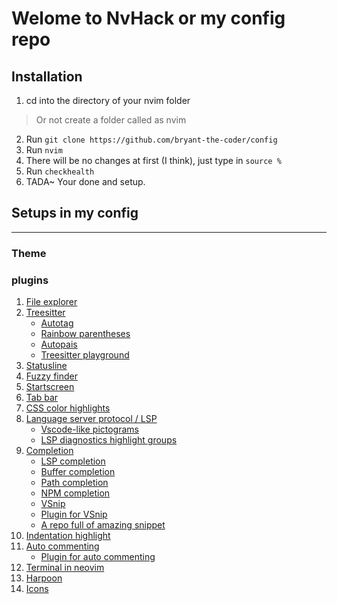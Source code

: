 # Welome to NvHack or my config repo

## Installation
1. cd into the directory of your nvim folder
  > Or not create a folder called as nvim
2. Run `git clone https://github.com/bryant-the-coder/config`
3. Run `nvim`
4. There will be no changes at first (I think), just type in `source %`
5. Run `checkhealth`
6. TADA~ Your done and setup.

## Setups in my config

---

### Theme

### plugins
1. [File explorer](https://github.com/kyazdani42/nvim-tree.lua)
2. [Treesitter](https://github.com/nvim-treesitter/nvim-treesitter)
    -  [Autotag](https://github.com/windwp/nvim-ts-autotag)
    -  [Rainbow parentheses](https://github.com/p00f/nvim-ts-rainbow)
    -  [Autopais](https://github.com/windwp/nvim-autopairs)
    -  [Treesitter playground](https://github.com/nvim-treesitter/playground)
3. [Statusline](https://github.com/nvim-lualine/lualine.nvim)
4. [Fuzzy finder](https://github.com/nvim-telescope/telescope.nvim)
5. [Startscreen](https://github.com/glrpnir/dashboard-nvim)
6. [Tab bar](https://github.com/akinsho/bufferline.nvim)
7. [CSS color highlights](https://github.com/norcalli/nvim-colorizer.lua)
8. [Language server protocol / LSP](https://github.com/neovim/nvim-lspconfig)
    - [Vscode-like pictograms](https://github.com/onsails/lspkind-nvim)
    - [LSP diagnostics highlight groups](https://github.com/folke/lsp-colors.nvim)
9. [Completion](https://github.com/hrsh7th/nvim-cmp)
    - [LSP completion](https://github.com/hrsh7th/cmp-nvim-lsp)
    - [Buffer completion](https://github.com/hrsh7th/cmp-buffer)
    - [Path completion](https://github.com/hrsh7th/cmp-path)
    - [NPM completion](https://github.com/David-Kunz/cmp-npm)
    - [VSnip](https://github.com/hrsh7th/cmp-vsnip)
    - [Plugin for VSnip](https://github.com/hrsh7th/vim-vsnip)
    - [A repo full of amazing snippet](https://github.com/rafamadriz/friendly-snippets)
10. [Indentation highlight](https://github.com/lukas-reineke/indent-blankline.nvim)
11. [Auto commenting](https://github.com/numToStr/Comment.nvim)
    - [Plugin for auto commenting](https://github.com/JoosepAlviste/nvim-ts-context-commentstring)
12. [Terminal in neovim](https://github.com/akinsho/toggleterm.nvim)
13. [Harpoon](https://github.com/ThePrimeagen/harpoon)
14. [Icons](https://github.com/kyazdani42/nvim-web-devicons)

